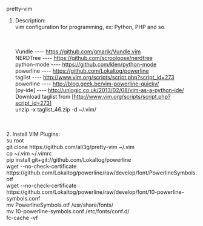pretty-vim<br />

1. Description:<br />
    vim configuration for programming, ex: Python, PHP and so.<br />
    <br />
    <br />

    Vundle      ---- https://github.com/gmarik/Vundle.vim<br />
    NERDTree    ---- https://github.com/scrooloose/nerdtree<br />
    python-mode ---- https://github.com/klen/python-mode<br />
    powerline   ---- https://github.com/Lokaltog/powerline<br />
    taglist     ---- http://www.vim.org/scripts/script.php?script_id=273<br />
    powerline   ---- http://blog.geek.be/vim-powerline-quicky/<br />
    [py-ide]    ---- http://unlogic.co.uk/2013/02/08/vim-as-a-python-ide/<br />
    Download taglist from [http://www.vim.org/scripts/script.php?script_id=273]<br />
    unzip -x taglist_46.zip -d ~/.vim/<br />
<br />
<br />
2. Install VIM Plugins:<br />
    su root <br />
    git clone https://github.com/all3g/pretty-vim ~/.vim <br />
    cp ~/.vim ~/.vimrc <br />
    pip install git+git://github.com/Lokaltog/powerline<br />
    wget --no-check-certificate https://github.com/Lokaltog/powerline/raw/develop/font/PowerlineSymbols.otf <br />
    wget --no-check-certificate https://github.com/Lokaltog/powerline/raw/develop/font/10-powerline-symbols.conf<br />
    mv PowerlineSymbols.otf /usr/share/fonts/<br />
    mv 10-powerline-symbols.conf /etc/fonts/conf.d/<br />
    fc-cache -vf<br />
